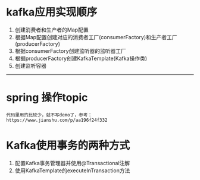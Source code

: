 # kafka应用实现顺序

1. 创建消费者和生产者的Map配置
1. 根据Map配置创建对应的消费者工厂(consumerFactory)和生产者工厂(producerFactory)
1. 根据consumerFactory创建监听器的监听器工厂
1. 根据producerFactory创建KafkaTemplate(Kafka操作类)
1. 创建监听容器

---

# spring 操作topic
    代码里用的比较少，就不写demo了，参考：
    https://www.jianshu.com/p/aa196f24f332
    
    
# Kafka使用事务的两种方式
    
1. 配置Kafka事务管理器并使用@Transactional注解
1. 使用KafkaTemplate的executeInTransaction方法